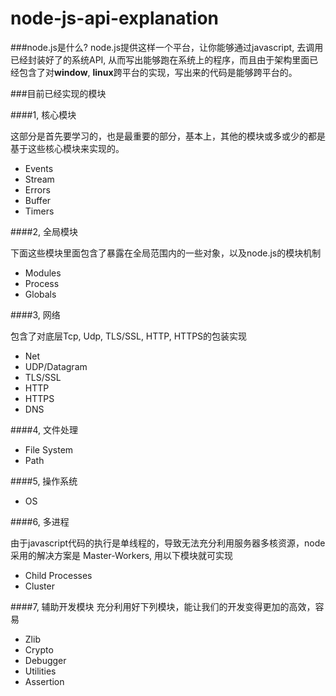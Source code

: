 # node-js-api-explanation

###node.js是什么?
node.js提供这样一个平台，让你能够通过javascript, 去调用已经封装好了的系统API, 从而写出能够跑在系统上的程序，而且由于架构里面已经包含了对**window**, **linux**跨平台的实现，写出来的代码是能够跨平台的。

###目前已经实现的模块

####1, 核心模块

这部分是首先要学习的，也是最重要的部分，基本上，其他的模块或多或少的都是基于这些核心模块来实现的。
 - Events
 - Stream
 - Errors
 - Buffer
 - Timers

####2, 全局模块

下面这些模块里面包含了暴露在全局范围内的一些对象，以及node.js的模块机制
 - Modules
 - Process
 - Globals
	
####3, 网络

包含了对底层Tcp, Udp, TLS/SSL, HTTP, HTTPS的包装实现
 - Net
 - UDP/Datagram
 - TLS/SSL
 - HTTP
 - HTTPS
 - DNS

####4, 文件处理

 - File System
 - Path

####5, 操作系统

 - OS

####6, 多进程

由于javascript代码的执行是单线程的，导致无法充分利用服务器多核资源，node采用的解决方案是 Master-Workers, 用以下模块就可实现
 - Child Processes
 - Cluster

####7,  辅助开发模块
 充分利用好下列模块，能让我们的开发变得更加的高效，容易
 - Zlib
 - Crypto
 - Debugger
 - Utilities
 - Assertion

